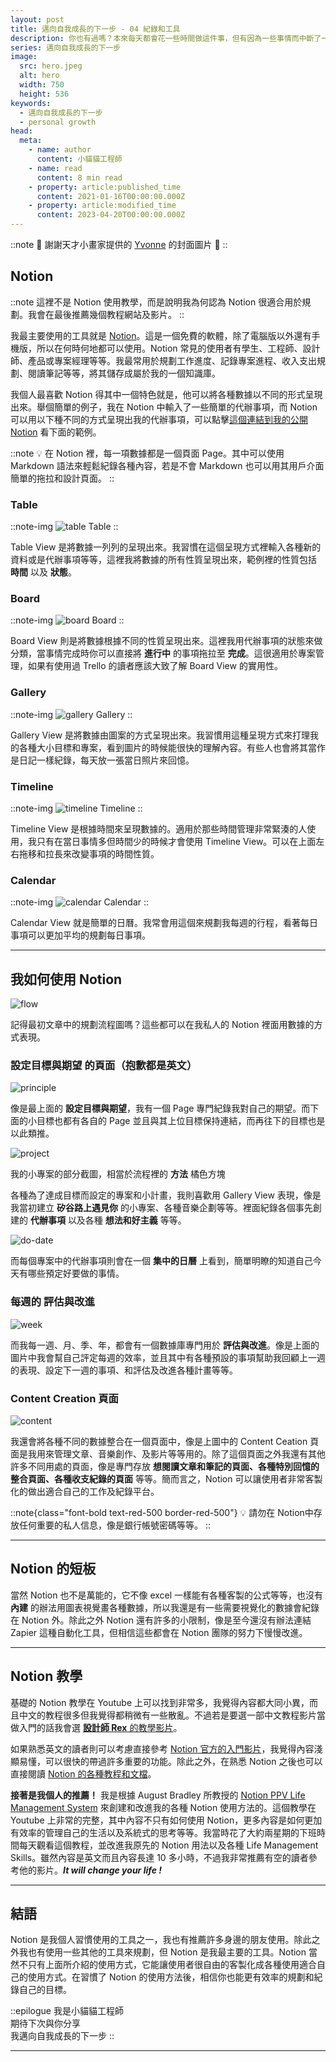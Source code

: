 ```yaml
---
layout: post
title: 邁向自我成長的下一步 - 04 紀錄和工具
description: 你也有過嗎？本來每天都會花一些時間做這件事，但有因為一些事情而中斷了一兩天，接著就完全忘記了... 計畫好的事情若是沒有好好的記錄下來，時常會隨著時間的流逝而慢慢被淡忘。今天要來介紹一些我用來紀錄各種計畫的工具。
series: 邁向自我成長的下一步
image:
  src: hero.jpeg
  alt: hero
  width: 750
  height: 536
keywords:
  - 邁向自我成長的下一步
  - personal growth
head:
  meta:
    - name: author
      content: 小貓貓工程師
    - name: read
      content: 8 min read
    - property: article:published_time
      content: 2021-01-16T00:00:00.000Z
    - property: article:modified_time
      content: 2023-04-20T00:00:00.000Z
---
```


::note
🙌 謝謝天才小畫家提供的 [Yvonne](https://instagram.com/yvo0503kr?igshid=p9lwrcxrjtgo&ref=blog.ewocker.com) 的封面圖片 🙌
::

## Notion

::note
這裡不是 Notion 使用教學，而是說明我為何認為 Notion 很適合用於規劃。我會在最後推薦幾個教程網站及影片。
::

我最主要使用的工具就是 [Notion](https://www.notion.so/product?ref=blog.ewocker.com)。這是一個免費的軟體，除了電腦版以外還有手機版，所以在何時何地都可以使用。Notion 常見的使用者有學生、工程師、設計師、產品或專案經理等等。我最常用於規劃工作進度、記錄專案進程、收入支出規劃、閱讀筆記等等，將其儲存成屬於我的一個知識庫。

我個人最喜歡 Notion 得其中一個特色就是，他可以將各種數據以不同的形式呈現出來。舉個簡單的例子，我在 Notion 中輸入了一些簡單的代辦事項，而 Notion 可以用以下種不同的方式呈現出我的代辦事項，可以點擊[這個連結到我的公開 Notion](https://www.notion.so/Public-3b4506b0b53143e8b51b099da1ac5da3?ref=blog.ewocker.com) 看下面的範例。

::note
💡 在 Notion 裡，每一項數據都是一個頁面 Page。其中可以使用 Markdown 語法來輕鬆紀錄各種內容，若是不會 Markdown 也可以用其用戶介面簡單的拖拉和設計頁面。
::

### Table
::note-img
![table](table.png)
Table
::

Table View 是將數據一列列的呈現出來。我習慣在這個呈現方式裡輸入各種新的資料或是代辦事項等等，這裡我將數據的所有性質呈現出來，範例裡的性質包括 **時間** 以及 **狀態**。

### Board
::note-img
![board](board.png)
Board
::

Board View 則是將數據根據不同的性質呈現出來。這裡我用代辦事項的狀態來做分類，當事情完成時你可以直接將 **進行中** 的事項拖拉至 **完成**。這很適用於專案管理，如果有使用過 Trello 的讀者應該大致了解 Board View 的實用性。

### Gallery
::note-img
![gallery](gallery.png)
Gallery
::

Gallery View 是將數據由圖案的方式呈現出來。我習慣用這種呈現方式來打理我的各種大小目標和專案，看到圖片的時候能很快的理解內容。有些人也會將其當作是日記一樣紀錄，每天放一張當日照片來回憶。

### Timeline
::note-img
![timeline](timeline.png)
Timeline
::

Timeline View 是根據時間來呈現數據的。適用於那些時間管理非常緊湊的人使用，我只有在當日事情多但時間少的時候才會使用 Timeline View。可以在上面左右拖移和拉長來改變事項的時間性質。

### Calendar
::note-img
![calendar](calendar.png)
Calendar
::

Calendar View 就是簡單的日曆。我常會用這個來規劃我每週的行程，看著每日事項可以更加平均的規劃每日事項。

---

## 我如何使用 Notion

![flow](flow.png)

記得最初文章中的規劃流程圖嗎？這些都可以在我私人的 Notion 裡面用數據的方式表現。


### **設定目標與期望** 的頁面（抱歉都是英文）

![principle](principle.png)

像是最上面的 **設定目標與期望**，我有一個 Page 專門紀錄我對自己的期望。而下面的小目標也都有各自的 Page 並且與其上位目標保持連結，而再往下的目標也是以此類推。

![project](project.png)

我的小專案的部分截圖，相當於流程裡的 **方法** 橘色方塊

各種為了達成目標而設定的專案和小計畫，我則喜歡用 Gallery View 表現，像是我當初建立 **矽谷路上遇見你** 的小專案、各種音樂企劃等等。裡面紀錄各個事先創建的 **代辦事項** 以及各種 **想法和好主義** 等等。

![do-date](do-date.png)

而每個專案中的代辦事項則會在一個 **集中的日曆** 上看到，簡單明瞭的知道自己今天有哪些預定好要做的事情。

### 每週的 **評估與改進**

![week](week.png)

而我每一週、月、季、年，都會有一個數據庫專門用於 **評估與改進**。像是上面的圖片中我會幫自己評定每週的效率，並且其中有各種預設的事項幫助我回顧上一週的表現、設定下一週的事項、和評估及改進各種計畫等等。

### Content Creation 頁面

![content](content.png)

我還會將各種不同的數據整合在一個頁面中，像是上圖中的 Content Ceation 頁面是我用來管理文章、音樂創作、及影片等等用的。除了這個頁面之外我還有其他許多不同用處的頁面，像是專門存放 **想閱讀文章和筆記的頁面、各種特別回憶的整合頁面、各種收支紀錄的頁面** 等等。簡而言之，Notion 可以讓使用者非常客製化的做出適合自己的工作及紀錄平台。

::note{class="font-bold text-red-500 border-red-500"}
💡 請勿在 Notion中存放任何重要的私人信息，像是銀行帳號密碼等等。
::

---

## Notion 的短板

當然 Notion 也不是萬能的，它不像 excel 一樣能有各種客製的公式等等，也沒有 **內建** 的辦法用圖表視覺畫各種數據，所以我還是有一些需要視覺化的數據會紀錄在 Notion 外。除此之外 Notion 還有許多的小限制，像是至今還沒有辦法連結 Zapier 這種自動化工具，但相信這些都會在 Notion 團隊的努力下慢慢改進。

---

## Notion 教學

基礎的 Notion 教學在 Youtube 上可以找到非常多，我覺得內容都大同小異，而且中文的教程很多但我覺得都稍微有一些散亂。不過若是要選一部中文教程影片當做入門的話我會選 [**設計師 Rex** 的教學影片](https://www.youtube.com/watch?v=kI1JQaNpBks&ref=blog.ewocker.com)。

如果熟悉英文的讀者則可以考慮直接參考 [Notion 官方的入門影片](https://www.youtube.com/watch?v=oTahLEX3NXo&%3Blist=PLzaYMdbJMZW0gYyfNhL0sHheU5WR2YKE1&ref=blog.ewocker.com)，我覺得內容淺顯易懂，可以很快的帶過許多重要的功能。除此之外，在熟悉 Notion 之後也可以直接閱讀 [Notion 的各種教程和文檔](https://www.notion.so/guides?ref=blog.ewocker.com)。

**接著是我個人的推薦！** 我是根據 August Bradley 所教授的 [Notion PPV Life Management System](https://www.youtube.com/user/augustbradley/featured?ref=blog.ewocker.com) 來創建和改進我的各種 Notion 使用方法的。這個教學在 Youtube 上非常的完整，其中內容不只有如何使用 Notion，更多內容是如何更加有效率的管理自己的生活以及系統式的思考等等。我當時花了大約兩星期的下班時間每天觀看這個教程，並改進我原先的 Notion 用法以及各種 Life Management Skills。雖然內容是英文而且內容長達 10 多小時，不過我非常推薦有空的讀者參考他的影片。**_It will change your life !_**

---

## 結語

Notion 是我個人習慣使用的工具之一，我也有推薦許多身邊的朋友使用。除此之外我也有使用一些其他的工具來規劃，但 Notion 是我最主要的工具。Notion 當然不只有上面所介紹的使用方式，它能讓使用者很自由的客製化成各種使用適合自己的使用方式。在習慣了 Notion 的使用方法後，相信你也能更有效率的規劃和紀錄自己的目標。

::epilogue
我是小貓貓工程師<br />
期待下次與你分享<br />
我邁向自我成長的下一步
::

---

